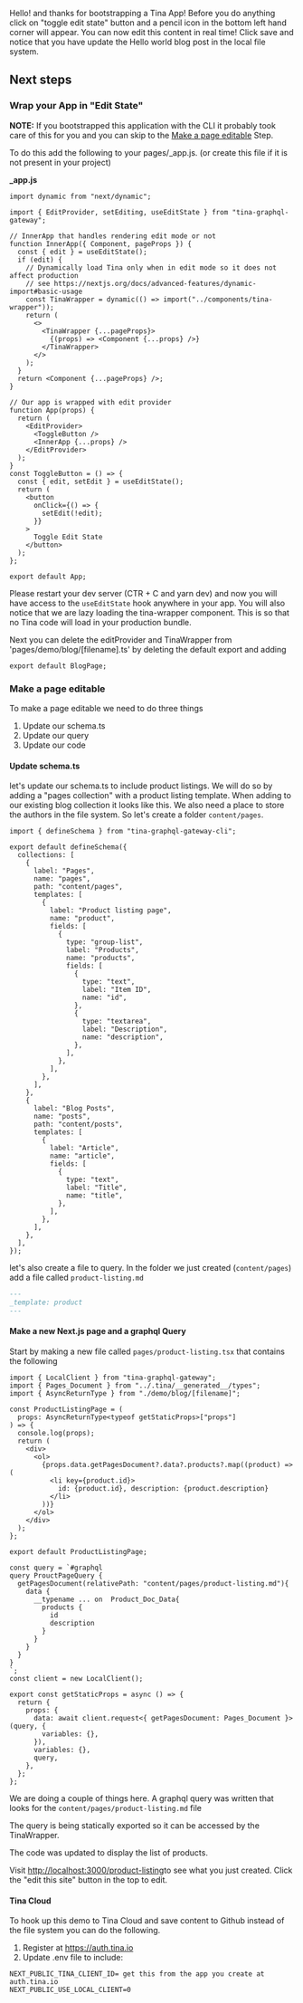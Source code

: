 Hello! and thanks for bootstrapping a Tina App! Before you do anything click on "toggle edit state" button and a pencil icon in the bottom left hand corner will appear. You can now edit this content in real time! Click save and notice that you have update the Hello world blog post in the local file system.

## Next steps

### Wrap your App in "Edit State" 

**NOTE:** If you bootstrapped this application with the CLI it probably took care of this for you and you can skip to the [Make a page editable](#make-a-page-editable) Step.

To do this add the following to your pages/_app.js. (or create this file if it is not present in your project)

**_app.js**

```tsx,copy
import dynamic from "next/dynamic";

import { EditProvider, setEditing, useEditState } from "tina-graphql-gateway";

// InnerApp that handles rendering edit mode or not
function InnerApp({ Component, pageProps }) {
  const { edit } = useEditState();
  if (edit) {
    // Dynamically load Tina only when in edit mode so it does not affect production
    // see https://nextjs.org/docs/advanced-features/dynamic-import#basic-usage
    const TinaWrapper = dynamic(() => import("../components/tina-wrapper"));
    return (
      <>
        <TinaWrapper {...pageProps}>
          {(props) => <Component {...props} />}
        </TinaWrapper>
      </>
    );
  }
  return <Component {...pageProps} />;
}

// Our app is wrapped with edit provider
function App(props) {
  return (
    <EditProvider>
      <ToggleButton />
      <InnerApp {...props} />
    </EditProvider>
  );
}
const ToggleButton = () => {
  const { edit, setEdit } = useEditState();
  return (
    <button
      onClick={() => {
        setEdit(!edit);
      }}
    >
      Toggle Edit State
    </button>
  );
};

export default App;
```

Please restart your dev server (CTR + C and yarn dev) and now you will have access to the `useEditState` hook anywhere in your app. You will also notice that we are lazy loading the tina-wrapper component. This is so that no Tina code will load in your production bundle.

Next you can delete the editProvider and TinaWrapper from 'pages/demo/blog/[filename].ts' by deleting the default export and adding
```tsx
export default BlogPage;
```

### Make a page editable

To make a page editable we need to do three things

1.  Update our schema.ts
2.  Update our query
3.  Update our code

#### Update schema.ts

let's update our schema.ts to include product listings. We will do so by adding a "pages collection" with a product listing template. When adding to our existing blog collection it looks like this. We also need a place to store the authors in the file system. So let's create a folder `content/pages`.

```tsx,copy
import { defineSchema } from "tina-graphql-gateway-cli";

export default defineSchema({
  collections: [
    {
      label: "Pages",
      name: "pages",
      path: "content/pages",
      templates: [
        {
          label: "Product listing page",
          name: "product",
          fields: [
            {
              type: "group-list",
              label: "Products",
              name: "products",
              fields: [
                {
                  type: "text",
                  label: "Item ID",
                  name: "id",
                },
                {
                  type: "textarea",
                  label: "Description",
                  name: "description",
                },
              ],
            },
          ],
        },
      ],
    },
    {
      label: "Blog Posts",
      name: "posts",
      path: "content/posts",
      templates: [
        {
          label: "Article",
          name: "article",
          fields: [
            {
              type: "text",
              label: "Title",
              name: "title",
            },
          ],
        },
      ],
    },
  ],
});
```


let's also create a file to query. In the folder we just created (`content/pages`) add a file called `product-listing.md`

```md
---
_template: product
---
```


#### Make a new Next.js page and a graphql Query

Start by making a new file called `pages/product-listing.tsx` that contains the following

```tsx,copy
import { LocalClient } from "tina-graphql-gateway";
import { Pages_Document } from "../.tina/__generated__/types";
import { AsyncReturnType } from "./demo/blog/[filename]";

const ProductListingPage = (
  props: AsyncReturnType<typeof getStaticProps>["props"]
) => {
  console.log(props);
  return (
    <div>
      <ol>
        {props.data.getPagesDocument?.data?.products?.map((product) => (
          <li key={product.id}>
            id: {product.id}, description: {product.description}
          </li>
        ))}
      </ol>
    </div>
  );
};

export default ProductListingPage;

const query = `#graphql
query ProuctPageQuery {
  getPagesDocument(relativePath: "content/pages/product-listing.md"){
    data {
      __typename ... on  Product_Doc_Data{
        products {
          id
          description
        }
      }
    }
  }
}
`;
const client = new LocalClient();

export const getStaticProps = async () => {
  return {
    props: {
      data: await client.request<{ getPagesDocument: Pages_Document }>(query, {
        variables: {},
      }),
      variables: {},
      query,
    },
  };
};
```

We are doing a couple of things here. A graphql query was written that looks for the `content/pages/product-listing.md` file

The query is being statically exported so it can be accessed by the TinaWrapper.

The code was updated to display the list of products.

Visit [http://localhost:3000/product-listing](http://localhost:3000/product-listing)to see what you just created. Click the "edit this site" button in the top to edit.

#### Tina Cloud

To hook up this demo to Tina Cloud and save content to Github instead of the file system you can do the following.

1.  Register at https://auth.tina.io
2.  Update .env file to include:

```
NEXT_PUBLIC_TINA_CLIENT_ID= get this from the app you create at auth.tina.io
NEXT_PUBLIC_USE_LOCAL_CLIENT=0
```